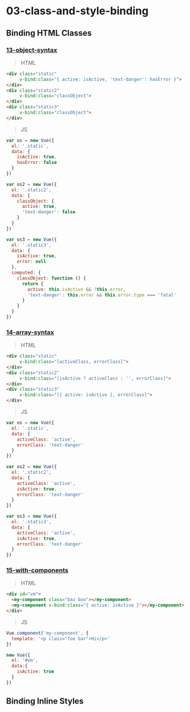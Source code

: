 # 03-class-and-style-binding

## Binding HTML Classes

### [13-object-syntax](https://github.com/hunterliu1003/myfirstVue/tree/master/example/03-class-and-style-binding/13-object-syntax)

>HTML
```html
<div class="static"
     v-bind:class="{ active: isActive, 'text-danger': hasError }">
</div>
<div class="static2"
     v-bind:class="classObject">
</div>
<div class="static3"
     v-bind:class="classObject">
</div>
```

>JS
```javascript
var os = new Vue({
  el: '.static',
  data: {
    isActive: true,
    hasError: false
  }
})

var os2 = new Vue({
  el: '.static2',
  data: {
    classObject: {
      active: true,
      'text-danger': false
    }
  }
})

var os3 = new Vue({
  el: '.static3',
  data: {
    isActive: true,
    error: null
  },
  computed: {
    classObject: function () {
      return {
        active: this.isActive && !this.error,
        'text-danger': this.error && this.error.type === 'fatal'
      }
    }
  }
})
```

### [14-array-syntax](https://github.com/hunterliu1003/myfirstVue/tree/master/example/03-class-and-style-binding/14-array-syntax)

>HTML
```html
<div class="static"
     v-bind:class="[activeClass, errorClass]">
</div>
<div class="static2"
     v-bind:class="[isActive ? activeClass : '', errorClass]">
</div>
<div class="static3"
     v-bind:class="[{ active: isActive }, errorClass]">
</div>
```

>JS
```javascript
var os = new Vue({
  el: '.static',
  data: {
    activeClass: 'active',
    errorClass: 'text-danger'
  }
})

var os2 = new Vue({
  el: '.static2',
  data: {
    activeClass: 'active',
    isActive: true,
    errorClass: 'text-danger'
  }
})

var os3 = new Vue({
  el: '.static3',
  data: {
    activeClass: 'active',
    isActive: true,
    errorClass: 'text-danger'
  }
})
```

### [15-with-components](https://github.com/hunterliu1003/myfirstVue/tree/master/example/03-class-and-style-binding/15-with-components)

>HTML
```html
<div id="vm">
  <my-component class="baz boo"></my-component>
  <my-component v-bind:class="{ active: isActive }"></my-component>
</div>
```

>JS
```javascript
Vue.component('my-component', {
  template: '<p class="foo bar">Hi</p>'
})

new Vue({
  el: '#vm',
  data:{
    isActive: true
  }
})
```

## Binding Inline Styles

###